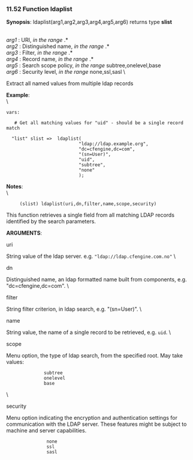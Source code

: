 ### 11.52 Function ldaplist

**Synopsis**: ldaplist(arg1,arg2,arg3,arg4,arg5,arg6) returns type
**slist**

\
 *arg1* : URI, *in the range* .\* \
 *arg2* : Distinguished name, *in the range* .\* \
 *arg3* : Filter, *in the range* .\* \
 *arg4* : Record name, *in the range* .\* \
 *arg5* : Search scope policy, *in the range* subtree,onelevel,base \
 *arg6* : Security level, *in the range* none,ssl,sasl \

Extract all named values from multiple ldap records

**Example**:\
 \

    vars:

       # Get all matching values for "uid" - should be a single record match

      "list" slist =>  ldaplist(
                               "ldap://ldap.example.org",
                               "dc=cfengine,dc=com",
                               "(sn=User)",
                               "uid",
                               "subtree",
                               "none"
                               );

**Notes**:\
 \

         
         (slist) ldaplist(uri,dn,filter,name,scope,security)
         

This function retrieves a single field from all matching LDAP records
identified by the search parameters.

**ARGUMENTS**:

uri

String value of the ldap server. e.g. `"ldap://ldap.cfengine.com.no"` \

dn

Distinguished name, an ldap formatted name built from components, e.g.
"dc=cfengine,dc=com". \

filter

String filter criterion, in ldap search, e.g. "(sn=User)". \

name

String value, the name of a single record to be retrieved, e.g. `uid`. \

scope

Menu option, the type of ldap search, from the specified root. May take
values:

                  subtree
                  onelevel
                  base

\

security

Menu option indicating the encryption and authentication settings for
communication with the LDAP server. These features might be subject to
machine and server capabilities.

                   none
                   ssl
                   sasl

